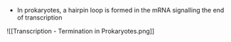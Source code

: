 
- In prokaryotes, a hairpin loop is formed in the mRNA signalling the end of transcription

![[Transcription - Termination in Prokaryotes.png]]